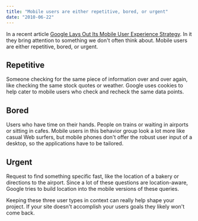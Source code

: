 ```yaml
---
title: "Mobile users are either repetitive, bored, or urgent"
date: "2010-06-22"
---
```


In a recent article [Google Lays Out Its Mobile User Experience Strategy](http://www.informationweek.com/blog/main/archives/2007/04/google_lays_out.html). In it they bring attention to something we don't often think about. Mobile users are either repetitive, bored, or urgent.

## Repetitive

Someone checking for the same piece of information over and over again, like checking the same stock quotes or weather. Google uses cookies to help cater to mobile users who check and recheck the same data points.

## Bored

Users who have time on their hands. People on trains or waiting in airports or sitting in cafes. Mobile users in this behavior group look a lot more like casual Web surfers, but mobile phones don't offer the robust user input of a desktop, so the applications have to be tailored.

## Urgent

Request to find something specific fast, like the location of a bakery or directions to the airport. Since a lot of these questions are location-aware, Google tries to build location into the mobile versions of these queries.

Keeping these three user types in context can really help shape your project. If your site doesn't accomplish your users goals they likely won't come back.
